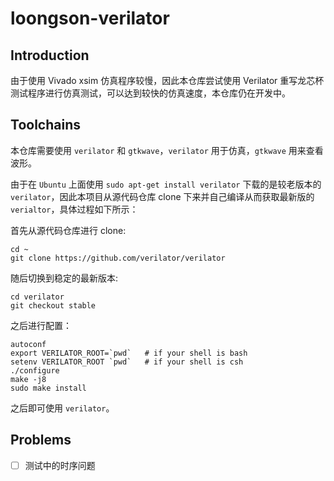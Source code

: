 # loongson-verilator
## Introduction
由于使用 Vivado xsim 仿真程序较慢，因此本仓库尝试使用 Verilator 重写龙芯杯测试程序进行仿真测试，可以达到较快的仿真速度，本仓库仍在开发中。  
  
## Toolchains
本仓库需要使用 `verilator` 和 `gtkwave`，`verilator` 用于仿真，`gtkwave` 用来查看波形。  
  
由于在 `Ubuntu` 上面使用 `sudo apt-get install verilator` 下载的是较老版本的 `verilator`，因此本项目从源代码仓库 clone 下来并自己编译从而获取最新版的 `verialtor`，具体过程如下所示：
  
首先从源代码仓库进行 clone:  
```shell
cd ~
git clone https://github.com/verilator/verilator
```   
  
随后切换到稳定的最新版本:
```shell
cd verilator
git checkout stable
```  
  
之后进行配置：
```shell
autoconf
export VERILATOR_ROOT=`pwd`   # if your shell is bash
setenv VERILATOR_ROOT `pwd`   # if your shell is csh
./configure
make -j8
sudo make install
```  
  
之后即可使用 `verilator`。  
  
## Problems
- [ ] 测试中的时序问题
